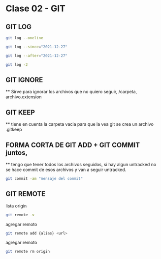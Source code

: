 # Clase 02 - GIT

## GIT LOG

```sh
git log --oneline
```

```sh
git log --since="2021-12-27"
```
```sh
git log --after="2021-12-27"
```
```sh
git log -2
```

## GIT IGNORE
** Sirve para ignorar los archivos que no quiero seguir, /carpeta, archivo.extension

## GIT KEEP
** tiene en cuenta la carpeta vacia para que la vea git se crea un archivo .gitkeep

## FORMA CORTA DE GIT ADD + GIT COMMIT juntos, 
** tengo que tener todos los archivos seguidos, si hay algun untracked no se hace commit de esos archivos y van a seguir untracked.
```sh
git commit -am "mensaje del commit"
```
## GIT REMOTE
lista origin
```sh
git remote -v 
```

agregar remoto
```sh
git remote add {alias} <url> 
```
agregar remoto
```sh
git remote rm origin  
```






